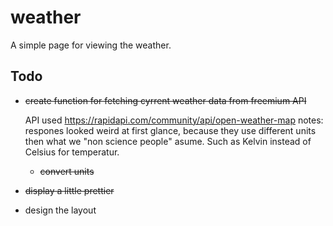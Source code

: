 # weather

A simple page for viewing the weather.

## Todo

- <s>create function for fetching cyrrent weather data from freemium API</s>

  API used https://rapidapi.com/community/api/open-weather-map
  notes: respones looked weird at first glance, because they use different units then what we "non science people" asume. Such as Kelvin instead of Celsius for temperatur.

  - <s>convert units</s>

- <s>display a little prettier</s>
- design the layout

<!-- https://dev.to/yuribenjamin/how-to-deploy-react-app-in-github-pages-2a1f -->
